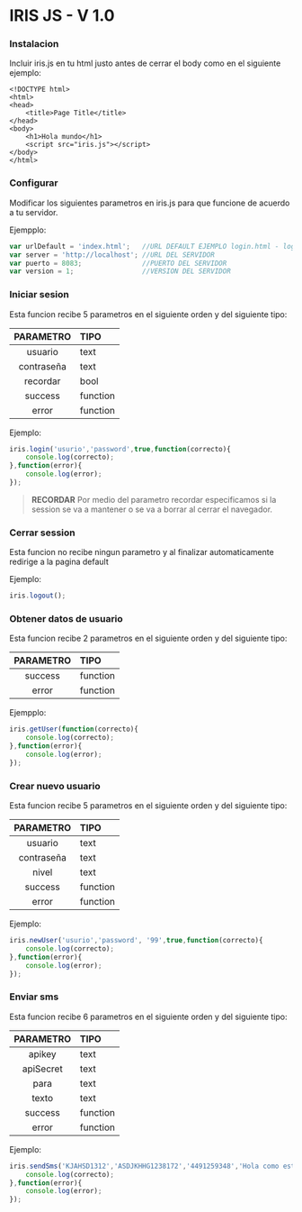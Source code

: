 # IRIS JS - V 1.0

### Instalacion

Incluir iris.js en tu html justo antes de cerrar el body como en el siguiente ejemplo:

```hmtl
<!DOCTYPE html>
<html>
<head>
    <title>Page Title</title>
</head>
<body>
    <h1>Hola mundo</h1>
    <script src="iris.js"></script>
</body>
</html>
```

### Configurar

Modificar los siguientes parametros en iris.js para que funcione de acuerdo a tu servidor.

Ejempplo:
```javascript
var urlDefault = 'index.html';   //URL DEFAULT EJEMPLO login.html - login.php - etc
var server = 'http://localhost'; //URL DEL SERVIDOR
var puerto = 8083;               //PUERTO DEL SERVIDOR
var version = 1;                 //VERSION DEL SERVIDOR
```

### Iniciar sesion

Esta funcion recibe 5 parametros en el siguiente orden y del siguiente tipo:

| PARAMETRO  |         TIPO            |
|:----------:| :---------------------- |
| usuario    | text  	               |
| contraseña | text                    |
| recordar   | bool		               |
| success    | function                |
| error      | function                |

Ejemplo:
```javascript
iris.login('usurio','password',true,function(correcto){
    console.log(correcto);
},function(error){
    console.log(error);
});
```
> **RECORDAR** Por medio del parametro recordar especificamos si la session se va a mantener o se va a borrar al cerrar el navegador.

### Cerrar session

Esta funcion no recibe ningun parametro y al finalizar automaticamente redirige a la pagina default

Ejemplo:
```javascript
iris.logout();
```

### Obtener datos de usuario

Esta funcion recibe 2 parametros en el siguiente orden y del siguiente tipo:

| PARAMETRO  |         TIPO            |
|:----------:| :---------------------- |
| success    | function                |
| error      | function                |

Ejempplo:
```javascript
iris.getUser(function(correcto){
    console.log(correcto);
},function(error){
    console.log(error);
});
```

### Crear nuevo usuario

Esta funcion recibe 5 parametros en el siguiente orden y del siguiente tipo:

| PARAMETRO  |         TIPO            |
|:----------:| :---------------------- |
| usuario    | text  	               |
| contraseña | text                    |
| nivel      | text  	               |
| success    | function                |
| error      | function                |

Ejemplo:
```javascript
iris.newUser('usurio','password', '99',true,function(correcto){
    console.log(correcto);
},function(error){
    console.log(error);
});
```

### Enviar sms

Esta funcion recibe 6 parametros en el siguiente orden y del siguiente tipo:

| PARAMETRO  |         TIPO            |
|:----------:| :---------------------- |
| apikey     | text                    |
| apiSecret  | text                    |
| para       | text                    |
| texto      | text                    |
| success    | function                |
| error      | function                |

Ejemplo:
```javascript
iris.sendSms('KJAHSD1312','ASDJKHHG1238172','4491259348','Hola como estas',function(correcto){
    console.log(correcto);
},function(error){
    console.log(error);
});
```
